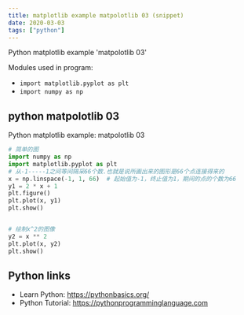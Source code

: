 ```yaml
---
title: matplotlib example matpolotlib 03 (snippet)
date: 2020-03-03
tags: ["python"]
---
```

Python matplotlib example 'matpolotlib 03'


Modules used in program: 
* `import matplotlib.pyplot as plt`
* `import numpy as np`

## python matpolotlib 03

Python matplotlib example: matpolotlib 03

```python
# 简单的图
import numpy as np
import matplotlib.pyplot as plt
# 从-1-----1之间等间隔采66个数.也就是说所画出来的图形是66个点连接得来的
x = np.linspace(-1, 1, 66)  # 起始值为-1，终止值为1，期间的点的个数为66
y1 = 2 * x + 1
plt.figure()
plt.plot(x, y1)
plt.show()


# 绘制x^2的图像
y2 = x ** 2
plt.plot(x, y2)
plt.show()

```

## Python links

- Learn Python: https://pythonbasics.org/
- Python Tutorial: https://pythonprogramminglanguage.com
